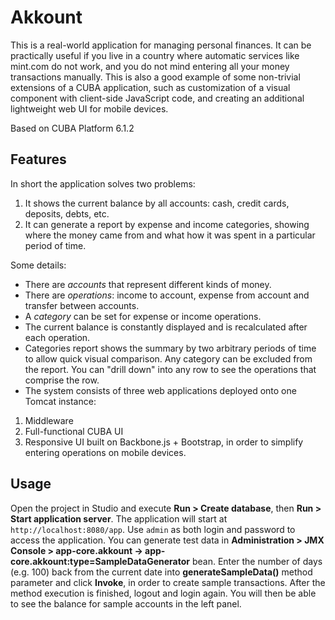 Akkount
=======

This is a real-world application for managing personal finances. It can be practically useful if you live in a country where automatic services like mint.com do not work, and you do not mind entering all your money transactions manually.
This is also a good example of some non-trivial extensions of a CUBA application, such as customization of a visual component with client-side JavaScript code, and creating an additional lightweight web UI for mobile devices.

Based on CUBA Platform 6.1.2


Features
--------

In short the application solves two problems:
 1.	It shows the current balance by all accounts: cash, credit cards, deposits, debts, etc.
 2.	It can generate a report by expense and income categories, showing where the money came from and what how it was spent in a particular period of time.

Some details:
*	There are _accounts_ that represent different kinds of money.
*	There are _operations_: income to account, expense from account and transfer between accounts.
*	A _category_ can be set for expense or income operations.
*	The current balance is constantly displayed and is recalculated after each operation.
*	Categories report shows the summary by two arbitrary periods of time to allow quick visual comparison. Any category can be excluded from the report. You can "drill down" into any row to see the operations that comprise the row.
*	The system consists of three web applications deployed onto one Tomcat instance:
   1.	Middleware
   2.	Full-functional CUBA UI
   3.	Responsive UI built on Backbone.js + Bootstrap, in order to simplify entering operations on mobile devices.

Usage
-----

Open the project in Studio and execute **Run > Create database**, then **Run > Start application server**. The application will start at `http://localhost:8080/app`. Use `admin` as both login and password to access the application. You can generate test data in **Administration > JMX Console > app-core.akkount -> app-core.akkount:type=SampleDataGenerator** bean. Enter the number of days (e.g. 100) back from the current date into **generateSampleData()** method parameter and click **Invoke**, in order to create sample transactions. After the method execution is finished, logout and login again. You will then be able to see the balance for sample accounts in the left panel.
